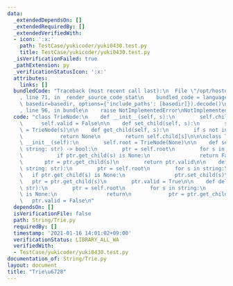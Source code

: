 ```yaml
---
data:
  _extendedDependsOn: []
  _extendedRequiredBy: []
  _extendedVerifiedWith:
  - icon: ':x:'
    path: TestCase/yukicoder/yuki0430.test.py
    title: TestCase/yukicoder/yuki0430.test.py
  _isVerificationFailed: true
  _pathExtension: py
  _verificationStatusIcon: ':x:'
  attributes:
    links: []
  bundledCode: "Traceback (most recent call last):\n  File \"/opt/hostedtoolcache/Python/3.9.1/x64/lib/python3.9/site-packages/onlinejudge_verify/documentation/build.py\"\
    , line 71, in _render_source_code_stat\n    bundled_code = language.bundle(stat.path,\
    \ basedir=basedir, options={'include_paths': [basedir]}).decode()\n  File \"/opt/hostedtoolcache/Python/3.9.1/x64/lib/python3.9/site-packages/onlinejudge_verify/languages/python.py\"\
    , line 96, in bundle\n    raise NotImplementedError\nNotImplementedError\n"
  code: "class TrieNode:\n    def __init__(self, s):\n        self.child = {}\n  \
    \      self.valid = False\n\n    def set_child(self, s):\n        self.child[s]\
    \ = TrieNode(s)\n\n    def get_child(self, s):\n        if s not in self.child:\n\
    \            return None\n        return self.child[s]\n\n\nclass Trie:\n    def\
    \ __init__(self):\n        self.root = TrieNode(None)\n\n    def search(self,\
    \ string: str) -> bool:\n        ptr = self.root\n        for s in string:\n \
    \           if ptr.get_child(s) is None:\n                return False\n     \
    \       ptr = ptr.get_child(s)\n        return ptr.valid\n\n    def insert(self,\
    \ string: str):\n        ptr = self.root\n        for s in string:\n         \
    \   if ptr.get_child(s) is None:\n                ptr.set_child(s)\n         \
    \   ptr = ptr.get_child(s)\n        ptr.valid = True\n\n    def delete(self, string:\
    \ str):\n        ptr = self.root\n        for s in string:\n            if ptr.get_child(s)\
    \ is None:\n                return\n            ptr = ptr.get_child(s)\n     \
    \   ptr.valid = False\n"
  dependsOn: []
  isVerificationFile: false
  path: String/Trie.py
  requiredBy: []
  timestamp: '2021-01-16 14:01:02+09:00'
  verificationStatus: LIBRARY_ALL_WA
  verifiedWith:
  - TestCase/yukicoder/yuki0430.test.py
documentation_of: String/Trie.py
layout: document
title: "Trie\u6728"
---
```

